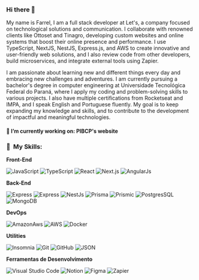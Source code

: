 ### Hi there 👋

My name is Farrel, I am a full stack developer at Let's, a company focused on technological solutions and communication. I collaborate with renowned clients like Ottoset and Tinagro, developing custom websites and online systems that boost their online presence and performance. I use TypeScript, NextJS, NestJS, Express.js, and AWS to create innovative and user-friendly web solutions, and I also review code from other developers, build microservices, and integrate external tools using Zapier.

I am passionate about learning new and different things every day and embracing new challenges and adventures. I am currently pursuing a bachelor's degree in computer engineering at Universidade Tecnológica Federal do Paraná, where I apply my coding and problem-solving skills to various projects. I also have multiple certifications from Rocketseat and IMPA, and I speak English and Portuguese fluently. My goal is to keep expanding my knowledge and skills, and to contribute to the development of impactful and meaningful technologies.

#### 🔭 I’m currently working on: **PIBCP's website**

### :rocket: &nbsp;My Skills:

**Front-End**

  ![JavaScript](https://img.shields.io/badge/-JavaScript-333333?style=for-the-badge&logo=javascript&logoColor=3ABDD8&color=20232A)
  ![TypeScript](https://img.shields.io/badge/-TypeScript-333333?style=for-the-badge&logo=typescript&logoColor=3ABDD8&color=20232A)
  ![React](https://img.shields.io/badge/-React-333333?style=for-the-badge&logo=react&logoColor=3ABDD8&color=20232A)
  ![Next.js](https://img.shields.io/badge/-Next.js-333333?style=for-the-badge&logo=next.js&logoColor=3ABDD8&color=20232A)
  ![AngularJs](https://img.shields.io/badge/-angularjs-333333?style=for-the-badge&logo=angular&logoColor=3ABDD8&color=20232A)

**Back-End**

  ![Express](https://img.shields.io/badge/-node.js-333333?style=for-the-badge&logo=node.js&logoColor=3ABDD8&color=20232A)
  ![Express](https://img.shields.io/badge/-express.js-333333?style=for-the-badge&logo=express&logoColor=3ABDD8&color=20232A)
  ![NestJs](https://img.shields.io/badge/-NestJs-333333?style=for-the-badge&logo=nestjs&logoColor=3ABDD8&color=20232A)
  ![Prisma](https://img.shields.io/badge/-Prisma-333333?style=for-the-badge&logo=Prisma&logoColor=3ABDD8&color=20232A)
  ![Prismic](https://img.shields.io/badge/-prismic-333333?style=for-the-badge&logo=prismic&logoColor=3ABDD8&color=20232A)
  ![PostgresSQL](https://img.shields.io/badge/-PostgreSQL-333333?style=for-the-badge&logo=PostgreSQL&logoColor=3ABDD8&color=20232A)
  ![MongoDB](https://img.shields.io/badge/-mongodb-333333?style=for-the-badge&logo=mongodb&logoColor=3ABDD8&color=20232A)

**DevOps**

  ![AmazonAws](https://img.shields.io/badge/-Aws-333333?style=for-the-badge&logo=amazon-aws&logoColor=3ABDD8&color=20232A)
  ![AWS](https://img.shields.io/badge/-Aws_lambda-333333?style=for-the-badge&logo=aws-lambda&logoColor=3ABDD8&color=20232A)
  ![Docker](https://img.shields.io/badge/-docker-333333?style=for-the-badge&logo=docker&logoColor=3ABDD8&color=20232A)
  
**Utilities**

  ![Insomnia](https://img.shields.io/badge/-Insomnia-333333?style=for-the-badge&logo=insomnia&logoColor=3ABDD8&color=20232A)
  ![Git](https://img.shields.io/badge/-Git-333333?style=for-the-badge&logo=git&logoColor=3ABDD8&color=20232A)
  ![GitHub](https://img.shields.io/badge/-GitHub-333333?style=for-the-badge&logo=github&logoColor=3ABDD8&color=20232A)
  ![JSON](https://img.shields.io/badge/-JSON-333333?style=for-the-badge&logo=JSON&logoColor=3ABDD8&color=20232A)
  
**Ferramentas de Desenvolvimento**

  ![Visual Studio Code](https://img.shields.io/badge/-Visual%20Studio%20Code-333333?style=for-the-badge&logo=visual-studio-code&logoColor=3ABDD8&color=20232A)
  ![Notion](https://img.shields.io/badge/-Notion-333333?style=for-the-badge&logo=notion&logoColor=3ABDD8&color=20232A)
  ![Figma](https://img.shields.io/badge/-Figma-333333?style=for-the-badge&logo=figma&logoColor=3ABDD8&color=20232A)
  ![Zapier](https://img.shields.io/badge/-Zapier-333333?style=for-the-badge&logo=Zapier&logoColor=3ABDD8&color=20232A)

<!--
**farreltobias/farreltobias** is a ✨ _special_ ✨ repository because its `README.md` (this file) appears on your GitHub profile.

Here are some ideas to get you started:

- 🔭 I’m currently working on ...
- 🌱 I’m currently learning ...
- 👯 I’m looking to collaborate on ...
- 🤔 I’m looking for help with ...
- 💬 Ask me about ...
- 📫 How to reach me: ...
- 😄 Pronouns: ...
- ⚡ Fun fact: ...
-->

